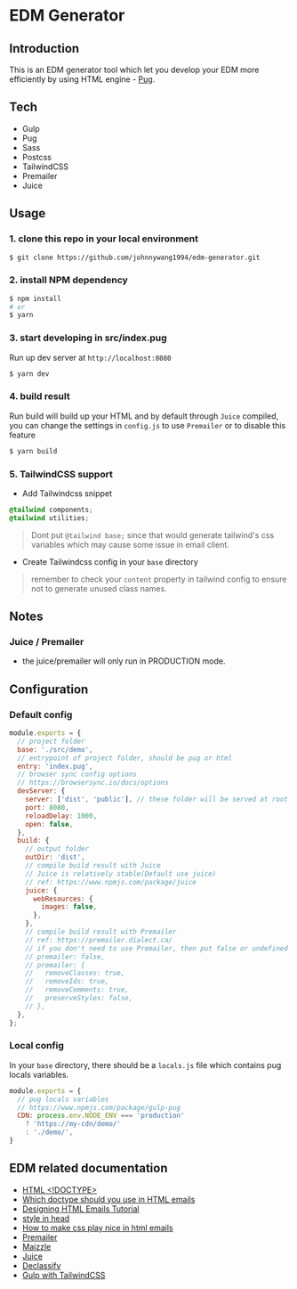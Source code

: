 # EDM Generator

## Introduction
This is an EDM generator tool which let you develop your EDM more efficiently by using HTML engine - [Pug](https://pugjs.org/).


## Tech
- Gulp
- Pug
- Sass
- Postcss
- TailwindCSS
- Premailer
- Juice


## Usage
### 1. clone this repo in your local environment
```bash
$ git clone https://github.com/johnnywang1994/edm-generator.git
```

### 2. install NPM dependency
```bash
$ npm install
# or
$ yarn
```

### 3. start developing in src/index.pug
Run up dev server at `http://localhost:8080`
```bash
$ yarn dev
```

### 4. build result
Run build will build up your HTML and by default through `Juice` compiled, you can change the settings in `config.js` to use `Premailer` or to disable this feature
```bash
$ yarn build
```

### 5. TailwindCSS support
- Add Tailwindcss snippet
```css
@tailwind components;
@tailwind utilities;
```
> Dont put `@tailwind base;` since that would generate tailwind's css variables which may cause some issue in email client.
- Create Tailwindcss config in your `base` directory
> remember to check your `content` property in tailwind config to ensure not to generate unused class names.


## Notes
### Juice / Premailer
- the juice/premailer will only run in PRODUCTION mode.


## Configuration
### Default config
```js
module.exports = {
  // project folder
  base: './src/demo',
  // entrypoint of project folder, should be pug or html
  entry: 'index.pug',
  // browser sync config options
  // https://browsersync.io/docs/options
  devServer: {
    server: ['dist', 'public'], // these folder will be served at root
    port: 8080,
    reloadDelay: 1000,
    open: false,
  },
  build: {
    // output folder
    outDir: 'dist',
    // compile build result with Juice
    // Juice is relatively stable(Default use juice)
    // ref: https://www.npmjs.com/package/juice
    juice: {
      webResources: {
        images: false,
      },
    },
    // compile build result with Premailer
    // ref: https://premailer.dialect.ca/
    // if you don't need to use Premailer, then put false or undefined
    // premailer: false,
    // premailer: {
    //   removeClasses: true,
    //   removeIds: true,
    //   removeComments: true,
    //   preserveStyles: false,
    // },
  },
};
```

### Local config
In your `base` directory, there should be a `locals.js` file which contains pug locals variables.
```js
module.exports = {
  // pug locals variables
  // https://www.npmjs.com/package/gulp-pug
  CDN: process.env.NODE_ENV === 'production'
    ? 'https://my-cdn/demo/'
    : './demo/',
}
```


## EDM related documentation
- [HTML <!DOCTYPE>](https://www.w3schools.com/tags/ref_html_dtd.asp)
- [Which doctype should you use in HTML emails](https://www.hteumeuleu.com/2016/which-doctype-should-you-use-in-html-emails/)
- [Designing HTML Emails Tutorial](https://www.youtube.com/watch?v=vsQmiTe_GLQ)
- [style in head](https://www.campaignmonitor.com/css/style-element/style-in-head/)
- [How to make css play nice in html emails](https://customer.io/blog/how-to-make-css-play-nice-in-html-emails-without-breaking-everything/)
- [Premailer](https://premailer.dialect.ca/)
- [Maizzle](https://maizzle.com/)
- [Juice](https://www.npmjs.com/package/juice)
- [Declassify](https://www.npmjs.com/package/declassify)
- [Gulp with TailwindCSS](https://github.com/lazymozek/gulp-with-tailwindcss)